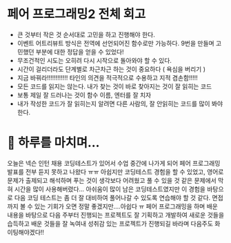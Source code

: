 # 페어 프로그래밍2 전체 회고

- 큰 것부터 작은 것 순서대로 고민을 하고 진행해야 한다.
- 이벤트 어트리뷰트 방식은 전역에 선언되어진 함수로만 가능하다.
  9번을 만들며 고민했던 부분에 대한 정답을 얻을 수 있었다!
- 무조건적인 시도는 오히려 다시 시작으로 돌아와야 할 수 있다.
- 시간이 걸리더라도 단계별로 차근차근 하는 것이 중요하다 ( 욕심을 버리기 )
- 지금 바꿔라!!!!!!!!!!!! 타인의 의견을 적극적으로 수용하고 지적 겸손함!!!!!
- 모든 코드를 읽지는 않는다. 내가 찾는 것이 바로 찾아지는 것이 잘 읽히는 코드
- 보통 제일 잘 드러나는 것이 함수 이름, 엔터를 잘 치자
- 내가 작성한 코드가 잘 읽히는지 알려면 다른 사람의, 잘 안읽히는 코드를 많이 봐야한다.

# 🤯 하루를 마치며…

오늘은 넥슨 인턴 채용 코딩테스트가 있어서 수업 중간에 나가게 되어 페어 프로그래밍 발표를 전부 듣지 못하고 나왔다 ㅠㅠ 아쉽지만 코딩테스트 경험을 할 수 있었고, 영어로 문제가 출제되고 해석하며 푸는 것이 생각보다 어려웠고 풀 수 있을 것 같은 문제에서 막혀 시간을 많이 사용해버렸다… 아쉬움이 많이 남은 코딩테스트였지만 이 경험을 바탕으로 다음 코딩 테스트는 좀 더 잘 대비하여 풀어나갈 수 있도록 연습해야 할 것 같다. 면접까지 볼 수 있는 기회가 오면 정말 좋겠지만….아쉽다 ㅠ 페어 프로그래밍을 하며 배운 내용을 바탕으로 다음 주부터 진행되는 프로젝트도 잘 기획하고 개발하여 새로운 것들을 습득하고 배운 것들을 잘 녹여내 성취감 있는 프로젝트가 진행되길 바라며 다음주도 화이팅해야겠다!!
